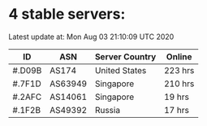 # 4 stable servers:

Latest update at: Mon Aug 03 21:10:09 UTC 2020

| ID | ASN | Server Country | Online |
| -- | --- | -------------- | ------ |
| #.D09B | AS174 | United States | 223 hrs |
| #.7F1D | AS63949 | Singapore | 210 hrs |
| #.2AFC | AS14061 | Singapore | 19 hrs |
| #.1F2B | AS49392 | Russia | 17 hrs |

